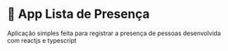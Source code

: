 # 📝 App Lista de Presença
Aplicação simples feita para registrar a presença de pessoas desenvolvida com reactjs e typescript
